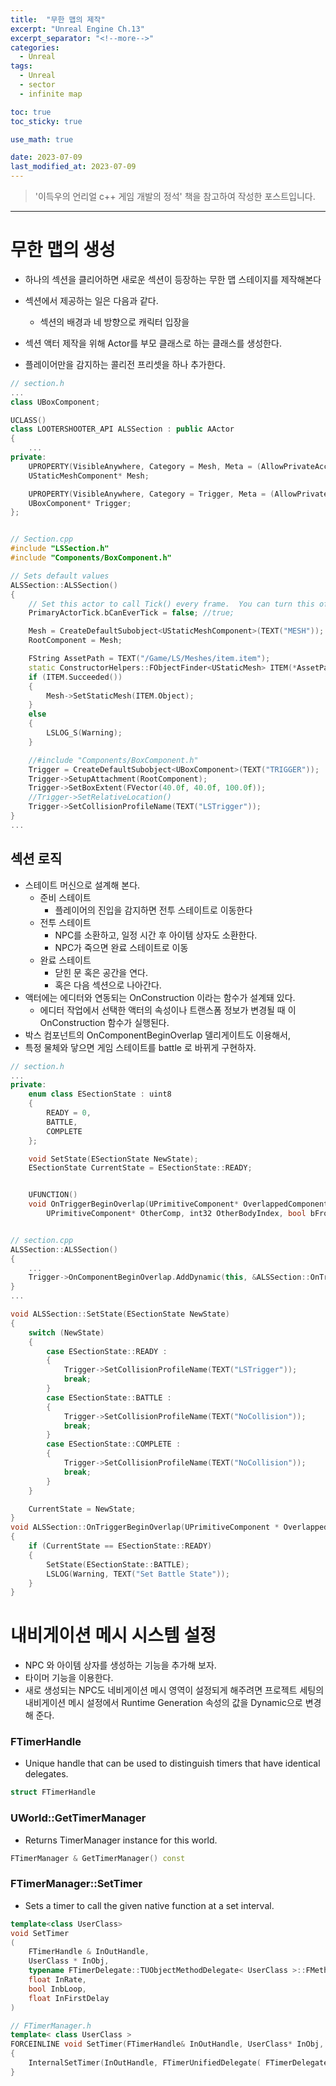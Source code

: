```yaml
---
title:  "무한 맵의 제작"
excerpt: "Unreal Engine Ch.13"
excerpt_separator: "<!--more-->"
categories:
  - Unreal
tags:
  - Unreal
  - sector
  - infinite map

toc: true
toc_sticky: true

use_math: true

date: 2023-07-09
last_modified_at: 2023-07-09
---
```

> '이득우의 언리얼 c++ 게임 개발의 정석' 책을 참고하여 작성한 포스트입니다.

---

# 무한 맵의 생성
- 하나의 섹션을 클리어하면 새로운 섹션이 등장하는 무한 맵 스테이지를 제작해본다
- 섹션에서 제공하는 일은 다음과 같다.
    - 섹션의 배경과 네 방향으로 캐릭터 입장을

- 섹션 액터 제작을 위해 Actor를 부모 클래스로 하는 클래스를 생성한다.
- 플레이어만을 감지하는 콜리전 프리셋을 하나 추가한다.

```cpp
// section.h
...
class UBoxComponent;

UCLASS()
class LOOTERSHOOTER_API ALSSection : public AActor
{
    ...
private:
	UPROPERTY(VisibleAnywhere, Category = Mesh, Meta = (AllowPrivateAccess = true))
	UStaticMeshComponent* Mesh;

	UPROPERTY(VisibleAnywhere, Category = Trigger, Meta = (AllowPrivateAccess = true))
	UBoxComponent* Trigger;
};


// Section.cpp
#include "LSSection.h"
#include "Components/BoxComponent.h"

// Sets default values
ALSSection::ALSSection()
{
 	// Set this actor to call Tick() every frame.  You can turn this off to improve performance if you don't need it.
	PrimaryActorTick.bCanEverTick = false; //true;

	Mesh = CreateDefaultSubobject<UStaticMeshComponent>(TEXT("MESH"));
	RootComponent = Mesh;

	FString AssetPath = TEXT("/Game/LS/Meshes/item.item");
	static ConstructorHelpers::FObjectFinder<UStaticMesh> ITEM(*AssetPath);
	if (ITEM.Succeeded())
	{
		Mesh->SetStaticMesh(ITEM.Object);
	}
	else 
	{
		LSLOG_S(Warning);
	}

	//#include "Components/BoxComponent.h" 
	Trigger = CreateDefaultSubobject<UBoxComponent>(TEXT("TRIGGER"));
	Trigger->SetupAttachment(RootComponent);
	Trigger->SetBoxExtent(FVector(40.0f, 40.0f, 100.0f));
	//Trigger->SetRelativeLocation()
	Trigger->SetCollisionProfileName(TEXT("LSTrigger"));
}
...
```

## 섹션 로직
- 스테이트 머신으로 설계해 본다.
    - 준비 스테이트
        - 플레이어의 진입을 감지하면 전투 스테이트로 이동한다
    - 전투 스테이트
        - NPC를 소환하고, 일정 시간 후 아이템 상자도 소환한다.
        - NPC가 죽으면 완료 스테이트로 이동
    - 완료 스테이트
        - 닫힌 문 혹은 공간을 연다.
        - 혹은 다음 섹션으로 나아간다.
- 액터에는 에디터와 연동되는 OnConstruction 이라는 함수가 설계돼 있다.
    - 에디터 작업에서 선택한 액터의 속성이나 트랜스폼 정보가 변경될 때 이 OnConstruction 함수가 실행된다.
- 박스 컴포넌트의 OnComponentBeginOverlap 델리게이트도 이용해서,
- 특정 물체와 닿으면 게임 스테이트를 battle 로 바뀌게 구현하자.

```cpp
// section.h
...
private:
	enum class ESectionState : uint8
	{
		READY = 0,
		BATTLE,
		COMPLETE
	};

	void SetState(ESectionState NewState);
	ESectionState CurrentState = ESectionState::READY;


    UFUNCTION()
	void OnTriggerBeginOverlap(UPrimitiveComponent* OverlappedComponent, AActor* OtherActor,
		UPrimitiveComponent* OtherComp, int32 OtherBodyIndex, bool bFromSweep, const FHitResult &SweepResult);


// section.cpp
ALSSection::ALSSection()
{
    ...
    Trigger->OnComponentBeginOverlap.AddDynamic(this, &ALSSection::OnTriggerBeginOverlap);
}
...

void ALSSection::SetState(ESectionState NewState)
{
	switch (NewState)
	{
		case ESectionState::READY :
		{
			Trigger->SetCollisionProfileName(TEXT("LSTrigger"));
			break;
		}
		case ESectionState::BATTLE :
		{
			Trigger->SetCollisionProfileName(TEXT("NoCollision"));
			break;
		}
		case ESectionState::COMPLETE :
		{
			Trigger->SetCollisionProfileName(TEXT("NoCollision"));
			break;
		}
	}

	CurrentState = NewState;
}
void ALSSection::OnTriggerBeginOverlap(UPrimitiveComponent * OverlappedComponent, AActor * OtherActor, UPrimitiveComponent * OtherComp, int32 OtherBodyIndex, bool bFromSweep, const FHitResult & SweepResult)
{
	if (CurrentState == ESectionState::READY)
	{
		SetState(ESectionState::BATTLE);
		LSLOG(Warning, TEXT("Set Battle State"));
	}
}
```

# 내비게이션 메시 시스템 설정
- NPC 와 아이템 상자를 생성하는 기능을 추가해 보자.
- 타이머 기능을 이용한다.
- 새로 생성되는 NPC도 네비게이션 메시 영역이 설정되게 해주려면 프로젝트 세팅의 내비게이션 메시 설정에서 Runtime Generation 속성의 값을 Dynamic으로 변경해 준다.

### FTimerHandle
- Unique handle that can be used to distinguish timers that have identical delegates.

```cpp
struct FTimerHandle
```

### UWorld::GetTimerManager
- Returns TimerManager instance for this world.

```cpp
FTimerManager & GetTimerManager() const
```

### FTimerManager::SetTimer
- Sets a timer to call the given native function at a set interval.

```cpp
template<class UserClass>
void SetTimer
(
    FTimerHandle & InOutHandle,
    UserClass * InObj,
    typename FTimerDelegate::TUObjectMethodDelegate< UserClass >::FMethodPtr InTimerMethod,
    float InRate,
    bool InbLoop,
    float InFirstDelay
)

// FTimerManager.h
template< class UserClass >
FORCEINLINE void SetTimer(FTimerHandle& InOutHandle, UserClass* InObj, typename FTimerDelegate::TMethodPtr< UserClass > InTimerMethod, float InRate, bool InbLoop = false, float InFirstDelay = -1.f)
{
	InternalSetTimer(InOutHandle, FTimerUnifiedDelegate( FTimerDelegate::CreateUObject(InObj, InTimerMethod) ), InRate, InbLoop, InFirstDelay);
}
```